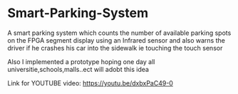 # Smart-Parking-System
A smart parking system  which counts the number of available parking
spots on the FPGA segment display using an Infrared sensor and also warns the driver if he
crashes his car into the sidewalk ie touching the touch sensor

Also I implemented a prototype hoping one day all universitie,schools,malls..ect will adobt this idea


Link for YOUTUBE video:
https://youtu.be/dxbxPaC49-0


